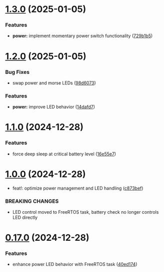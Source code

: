 # [1.3.0](https://github.com/olipayne/Arduino-Morse-Radio/compare/v1.2.0...v1.3.0) (2025-01-05)


### Features

* **power:** implement momentary power switch functionality ([729b1b5](https://github.com/olipayne/Arduino-Morse-Radio/commit/729b1b56976dbf1bdefa7ff402d5fba7c0ead552))



# [1.2.0](https://github.com/olipayne/Arduino-Morse-Radio/compare/v1.1.0...v1.2.0) (2025-01-05)


### Bug Fixes

* swap power and morse LEDs ([98d6073](https://github.com/olipayne/Arduino-Morse-Radio/commit/98d60733f6d7b62710b6a39a0a3ddc4e3374ab45))


### Features

* **power:** improve LED behavior ([14dafd7](https://github.com/olipayne/Arduino-Morse-Radio/commit/14dafd7fffe9e26f2a570c73e9216ca1f87c79c1))



# [1.1.0](https://github.com/olipayne/Arduino-Morse-Radio/compare/v1.0.0...v1.1.0) (2024-12-28)


### Features

* force deep sleep at critical battery level ([16e55e7](https://github.com/olipayne/Arduino-Morse-Radio/commit/16e55e7e04569ded2b29b6d837b1560be7759dbd))



# [1.0.0](https://github.com/olipayne/Arduino-Morse-Radio/compare/v0.17.0...v1.0.0) (2024-12-28)


* feat!: optimize power management and LED handling ([c873bef](https://github.com/olipayne/Arduino-Morse-Radio/commit/c873beff1eb753575d708b1c908ac359d30187fb))


### BREAKING CHANGES

* LED control moved to FreeRTOS task, battery check no longer controls LED directly



# [0.17.0](https://github.com/olipayne/Arduino-Morse-Radio/compare/v0.16.0...v0.17.0) (2024-12-28)


### Features

* enhance power LED behavior with FreeRTOS task ([40ed174](https://github.com/olipayne/Arduino-Morse-Radio/commit/40ed174dfbee5af9d326a76ef5409288fd8f53c6))



